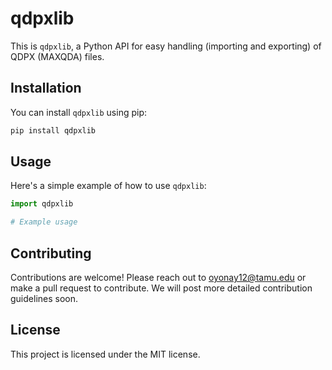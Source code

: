 
# qdpxlib

This is `qdpxlib`, a Python API for easy handling (importing and exporting) of QDPX (MAXQDA) files.

## Installation

You can install `qdpxlib` using pip:

```bash
pip install qdpxlib
```

## Usage

Here's a simple example of how to use `qdpxlib`:

```python
import qdpxlib

# Example usage
```

## Contributing

Contributions are welcome! Please reach out to oyonay12@tamu.edu or make a pull request to contribute. We will post more detailed contribution guidelines soon.

## License

This project is licensed under the MIT license.